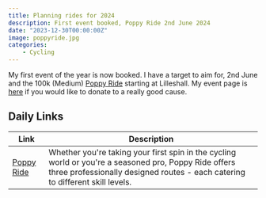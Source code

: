 ```yaml
---
title: Planning rides for 2024 
description: First event booked, Poppy Ride 2nd June 2024
date: "2023-12-30T00:00:00Z"
image: poppyride.jpg
categories:
    - Cycling
---
```

My first event of the year is now booked. I have a target to aim for, 2nd June and the 100k (Medium) [Poppy Ride](https://www.britishlegion.org.uk/get-involved/things-to-do/events/poppy-ride) starting at Lilleshall. My event page is [here](https://royalbritishlegion.enthuse.com/pf/scott-paterson) if you would like to donate to a really good cause.

## Daily Links

|Link|Description|
|--------|----|
|[Poppy Ride](https://www.britishlegion.org.uk/get-involved/things-to-do/events/poppy-ride)|Whether you're taking your first spin in the cycling world or you're a seasoned pro, Poppy Ride offers three professionally designed routes - each catering to different skill levels.|
